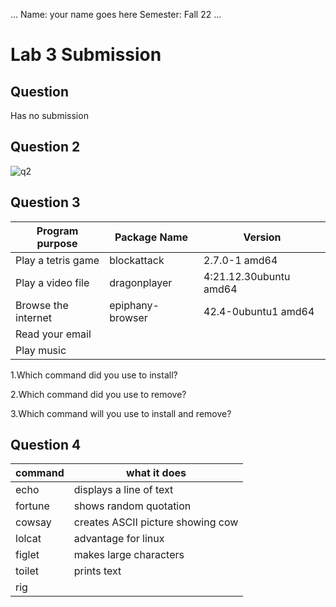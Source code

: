 ...
Name: your name goes here
Semester: Fall 22
...

# Lab 3 Submission

## Question
Has no submission

## Question 2
![q2](q2.png)
## Question 3

| Program purpose     | Package Name     | Version                |
| ------------------- | ---------------- | ---------------------- |
| Play a tetris game  | blockattack      | 2.7.0-1 amd64          |
| Play a video file   | dragonplayer     | 4:21.12.30ubuntu amd64 |
| Browse the internet | epiphany-browser | 42.4-0ubuntu1 amd64    |
| Read your email     |                  |                        |
| Play music          |                  |                        |


1.Which command did you use to install?

2.Which command did you use to remove?

3.Which command will you use to install and remove?

## Question 4

| command | what it does                      |
| ------- | --------------------------------- |
| echo    | displays a line of text           |
| fortune | shows random quotation            |
| cowsay  | creates ASCII picture showing cow |
| lolcat  | advantage for linux               |
| figlet  | makes large characters            |
| toilet  | prints text                       |
| rig     |                                   |